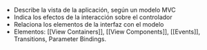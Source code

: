 - Describe la vista de la aplicación, según un modelo MVC
- Indica los efectos de la interacción sobre el controlador
- Relaciona los elementos de la interfaz con el modelo
- Elementos: [[View Containers]], [[View Components]], [[Events]], Transitions, Parameter Bindings.